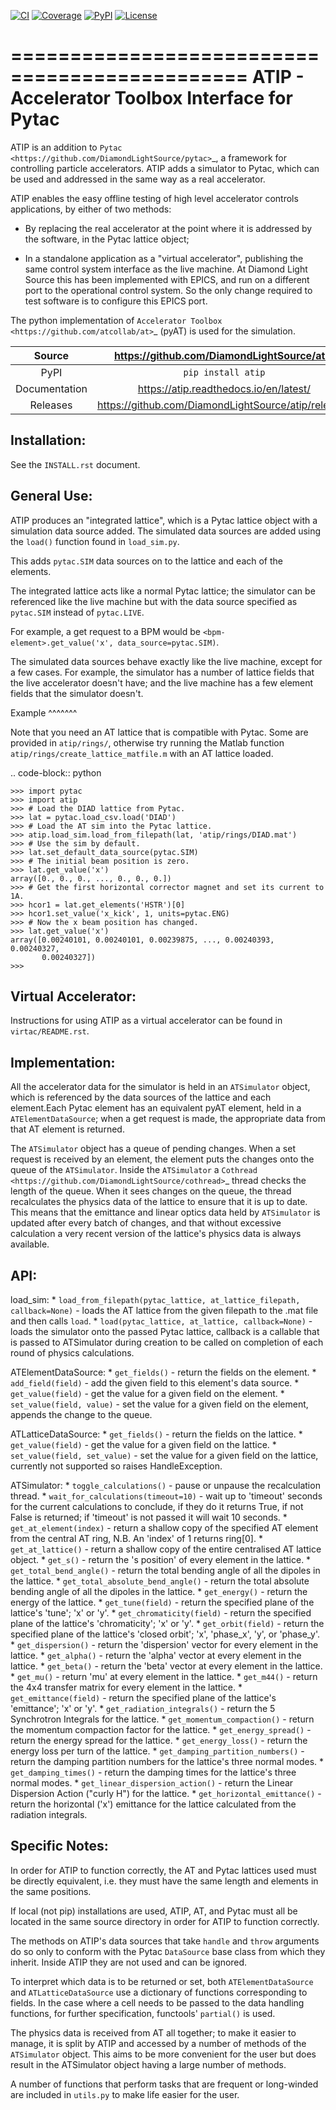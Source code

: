 [![CI](https://github.com/DiamondLightSource/atip/actions/workflows/ci.yml/badge.svg)](https://github.com/DiamondLightSource/atip/actions/workflows/ci.yml)
[![Coverage](https://codecov.io/gh/DiamondLightSource/atip/branch/main/graph/badge.svg)](https://codecov.io/gh/DiamondLightSource/atip)
[![PyPI](https://img.shields.io/pypi/v/atip.svg)](https://pypi.org/project/atip)
[![License](https://img.shields.io/badge/License-Apache%202.0-blue.svg)](https://www.apache.org/licenses/LICENSE-2.0)



==============================================
ATIP - Accelerator Toolbox Interface for Pytac
==============================================

ATIP is an addition to `Pytac <https://github.com/DiamondLightSource/pytac>`_,
a framework for controlling particle accelerators. ATIP adds a simulator to
Pytac, which can be used and addressed in the same way as a real accelerator.

ATIP enables the easy offline testing of high level accelerator
controls applications, by either of two methods:

* By replacing the real accelerator at the point where it is addressed by the
  software, in the Pytac lattice object;

* In a standalone application as a "virtual accelerator", publishing the same
  control system interface as the live machine. At Diamond Light Source this
  has been implemented with EPICS, and run on a different port to the
  operational control system. So the only change required to test software is
  to configure this EPICS port.

The python implementation of
`Accelerator Toolbox <https://github.com/atcollab/at>`_ (pyAT) is used for the
simulation.

Source          | <https://github.com/DiamondLightSource/atip>
:---:           | :---:
PyPI            | `pip install atip`
Documentation   | <https://atip.readthedocs.io/en/latest/>
Releases        | <https://github.com/DiamondLightSource/atip/releases>

Installation:
-------------

See the ``INSTALL.rst`` document.

General Use:
------------

ATIP produces an "integrated lattice", which is a Pytac lattice object with a
simulation data source added. The simulated data sources are added using the
``load()`` function found in ``load_sim.py``.

This adds ``pytac.SIM`` data sources on to the lattice and each of the
elements.

The integrated lattice acts like a normal Pytac lattice; the simulator can be
referenced like the live machine but with the data source specified as
``pytac.SIM`` instead of ``pytac.LIVE``.

For example, a get request to a BPM would be
``<bpm-element>.get_value('x', data_source=pytac.SIM)``.

The simulated data sources behave exactly like the live machine, except for a
few cases. For example, the simulator has a number of lattice fields that the
live accelerator doesn't have; and the live machine has a few element fields
that the simulator doesn't.

Example
^^^^^^^

Note that you need an AT lattice that is compatible with Pytac. Some are provided
in ``atip/rings/``, otherwise try running the Matlab function
``atip/rings/create_lattice_matfile.m`` with an AT lattice loaded.

.. code-block:: python

    >>> import pytac
    >>> import atip
    >>> # Load the DIAD lattice from Pytac.
    >>> lat = pytac.load_csv.load('DIAD')
    >>> # Load the AT sim into the Pytac lattice.
    >>> atip.load_sim.load_from_filepath(lat, 'atip/rings/DIAD.mat')
    >>> # Use the sim by default.
    >>> lat.set_default_data_source(pytac.SIM)
    >>> # The initial beam position is zero.
    >>> lat.get_value('x')
    array([0., 0., 0., ..., 0., 0., 0.])
    >>> # Get the first horizontal corrector magnet and set its current to 1A.
    >>> hcor1 = lat.get_elements('HSTR')[0]
    >>> hcor1.set_value('x_kick', 1, units=pytac.ENG)
    >>> # Now the x beam position has changed.
    >>> lat.get_value('x')
    array([0.00240101, 0.00240101, 0.00239875, ..., 0.00240393, 0.00240327,
           0.00240327])
    >>>

Virtual Accelerator:
--------------------

Instructions for using ATIP as a virtual accelerator can be found in
``virtac/README.rst``.

Implementation:
---------------

All the accelerator data for the simulator is held in an ``ATSimulator``
object, which is referenced by the data sources of the lattice and each
element.Each Pytac element has an equivalent pyAT element, held in a
``ATElementDataSource``; when a get request is made, the appropriate data from
that AT element is returned.

The ``ATSimulator`` object has a queue of pending changes. When a set request
is received by an element, the element puts the changes onto the queue of the
``ATSimulator``. Inside the ``ATSimulator`` a
`Cothread <https://github.com/DiamondLightSource/cothread>`_ thread checks the
length of the queue. When it sees changes on the queue, the thread
recalculates the physics data of the lattice to ensure that it is up to date.
This means that the emittance and linear optics data held by ``ATSimulator``
is updated after every batch of changes, and that without excessive calculation
a very recent version of the lattice's physics data is always available.

API:
----

load_sim:
    * ``load_from_filepath(pytac_lattice, at_lattice_filepath, callback=None)``
      - loads the AT lattice from the given filepath to the .mat file and then
      calls ``load``.
    * ``load(pytac_lattice, at_lattice, callback=None)`` - loads the simulator
      onto the passed Pytac lattice, callback is a callable that is passed to
      ATSimulator during creation to be called on completion of each round of
      physics calculations.

ATElementDataSource:
    * ``get_fields()`` - return the fields on the element.
    * ``add_field(field)`` - add the given field to this element's data source.
    * ``get_value(field)`` - get the value for a given field on the element.
    * ``set_value(field, value)`` - set the value for a given field on the
      element, appends the change to the queue.

ATLatticeDataSource:
    * ``get_fields()`` - return the fields on the lattice.
    * ``get_value(field)`` - get the value for a given field on the lattice.
    * ``set_value(field, set_value)`` - set the value for a given field on the
      lattice, currently not supported so raises HandleException.

ATSimulator:
    * ``toggle_calculations()`` - pause or unpause the recalculation thread.
    * ``wait_for_calculations(timeout=10)`` - wait up to 'timeout' seconds for
      the current calculations to conclude, if they do it returns True, if not
      False is returned; if 'timeout' is not passed it will wait 10 seconds.
    * ``get_at_element(index)`` - return a shallow copy of the specified AT
      element from the central AT ring, N.B. An 'index' of 1 returns ring[0].
    * ``get_at_lattice()`` - return a shallow copy of the entire centralised AT
      lattice object.
    * ``get_s()`` - return the 's position' of every element in the lattice.
    * ``get_total_bend_angle()`` - return the total bending angle of all the
      dipoles in the lattice.
    * ``get_total_absolute_bend_angle()`` - return the total absolute bending
      angle of all the dipoles in the lattice.
    * ``get_energy()`` - return the energy of the lattice.
    * ``get_tune(field)`` - return the specified plane of the lattice's
      'tune'; 'x' or 'y'.
    * ``get_chromaticity(field)`` - return the specified plane of the lattice's
      'chromaticity'; 'x' or 'y'.
    * ``get_orbit(field)`` - return the specified plane of the lattice's
      'closed orbit'; 'x', 'phase_x', 'y', or 'phase_y'.
    * ``get_dispersion()`` - return the 'dispersion' vector for every element
      in the lattice.
    * ``get_alpha()`` - return the 'alpha' vector at every element in the
      lattice.
    * ``get_beta()`` - return the 'beta' vector at every element in the
      lattice.
    * ``get_mu()`` - return 'mu' at every element in the lattice.
    * ``get_m44()`` - return the 4x4 transfer matrix for every element in the
      lattice.
    * ``get_emittance(field)`` - return the specified plane of the lattice's
      'emittance'; 'x' or 'y'.
    * ``get_radiation_integrals()`` - return the 5 Synchrotron Integrals for
      the lattice.
    * ``get_momentum_compaction()`` - return the momentum compaction factor
      for the lattice.
    * ``get_energy_spread()`` - return the energy spread for the lattice.
    * ``get_energy_loss()`` - return the energy loss per turn of the lattice.
    * ``get_damping_partition_numbers()`` - return the damping partition
      numbers for the lattice's three normal modes.
    * ``get_damping_times()`` - return the damping times for the lattice's
      three normal modes.
    * ``get_linear_dispersion_action()`` - return the Linear Dispersion Action
      ("curly H") for the lattice.
    * ``get_horizontal_emittance()`` - return the horizontal ('x') emittance
      for the lattice calculated from the radiation integrals.


Specific Notes:
---------------

In order for ATIP to function correctly, the AT and Pytac lattices used must be
directly equivalent, i.e. they must have the same length and elements in the
same positions.

If local (not pip) installations are used, ATIP, AT, and Pytac must all be
located in the same source directory in order for ATIP to function correctly.

The methods on ATIP's data sources that take ``handle`` and ``throw`` arguments
do so only to conform with the Pytac ``DataSource`` base class from which they
inherit. Inside ATIP they are not used and can be ignored.

To interpret which data is to be returned or set, both ``ATElementDataSource``
and ``ATLatticeDataSource`` use a dictionary of functions corresponding to
fields. In the case where a cell needs to be passed to the data handling
functions, for further specification, functools' ``partial()`` is used.

The physics data is received from AT all together; to make it easier to manage,
it is split by ATIP and accessed by a number of methods of the ``ATSimulator``
object. This aims to be more convenient for the user but does result in the
ATSimulator object having a large number of methods.

A number of functions that perform tasks that are frequent or long-winded are
included in ``utils.py`` to make life easier for the user.
